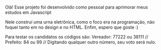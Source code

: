 Olá! Esse projeto foi desenvolvido como pessoal para aprimorar meus estudos em Javascript

Nele construí uma urna eletrônica, como o foco era na programação, não foquei tanto em no design e no HTML. Enfim, espero que goste :)

Para testar os candidatos os códigos são:
Vereador: 77222 ou 38111 //
Prefeito: 84 ou 99 //
Digitando qualquer outro número, seu voto será nulo. 
